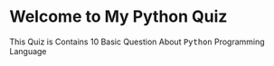 <h1>Welcome to My Python Quiz</h1>

<p>This Quiz is Contains 10 Basic Question About <tt>Python</tt> Programming Language </p>
